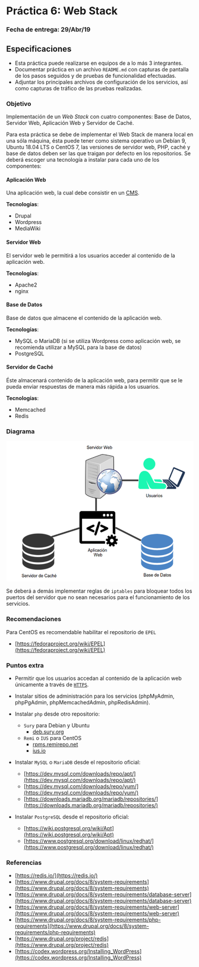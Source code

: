 # Práctica 6: Web Stack

### Fecha de entrega: 29/Abr/19

## Especificaciones

+ Esta práctica puede realizarse en equipos de a lo más 3 integrantes.
+ Documentar práctica en un archivo `README.md` con capturas de pantalla de los pasos seguidos y de pruebas de funcionalidad efectuadas. 
+ Adjuntar los principales archivos de configuración de los servicios, así como capturas de tráfico de las pruebas realizadas.

### Objetivo

Implementación de un *Web Stack* con cuatro componentes: Base de Datos, Servidor Web, Aplicación Web y Servidor de Caché.
 
Para esta práctica se debe de implementar el Web Stack de manera local en una sóla máquina, ésta puede tener como sistema operativo un Debían 9, Ubuntu 18.04 LTS o CentOS 7, las versiones de servidor web, PHP, caché y base de datos deben ser las que traigan por defecto en los repositorios. Se deberá escoger una tecnología a instalar para cada uno de los componentes:

#### Aplicación Web

Una aplicación web, la cual debe consistir en un [CMS](https://es.wikipedia.org/wiki/Sistema_de_gesti%C3%B3n_de_contenidos).

**Tecnologías**:
 
+ Drupal
+ Wordpress
+ MediaWiki

#### Servidor Web

El servidor web le permitirá a los usuarios acceder al contenido de la aplicación web.

**Tecnologías**:

+ Apache2
+ nginx
 
#### Base de Datos 

Base de datos que almacene el contenido de la aplicación web. 

**Tecnologías**:

+ MySQL o MariaDB (si se utiliza Wordpress como aplicación web, se recomienda utilizar a MySQL para la base de datos)
+ PostgreSQL

#### Servidor de Caché

Éste almacenará contenido de la aplicación web, para permitir que se le pueda enviar respuestas de manera más rápida a los usuarios.

**Tecnologías**:

+ Memcached
+ Redis

### Diagrama

![](media/diagrama.png)

Se deberá a demás implementar reglas de `iptables` para bloquear todos los puertos del servidor que no sean necesarios para el funcionamiento de los servicios.

### Recomendaciones

Para CentOS es recomendable habilitar el repositorio de `EPEL`

+ [https://fedoraproject.org/wiki/EPEL](https://fedoraproject.org/wiki/EPEL)

### Puntos extra
 
+ Permitir que los usuarios accedan al contenido de la aplicación web únicamente a través de  [`HTTPS`](https://support.google.com/webmasters/answer/6073543?hl=es).
+ Instalar sitios de administración para los servicios (phpMyAdmin, phpPgAdmin, phpMemcachedAdmin, phpRedisAdmin).
+ Instalar `php` desde otro repositorio:
    - `Sury` para Debian y Ubuntu
        - [deb.sury.org](deb.sury.org)
    - `Remi` o `IUS` para CentOS
        - [rpms.remirepo.net](rpms.remirepo.net)
        - [ius.io](ius.io)

+ Instalar `MySQL` o `MariaDB` desde el repositorio oficial:
    - [https://dev.mysql.com/downloads/repo/apt/](https://dev.mysql.com/downloads/repo/apt/)
    - [https://dev.mysql.com/downloads/repo/yum/](https://dev.mysql.com/downloads/repo/yum/)
    - [https://downloads.mariadb.org/mariadb/repositories/](https://downloads.mariadb.org/mariadb/repositories/)

+ Instalar `PostgreSQL` desde el repositorio oficial:
    - [https://wiki.postgresql.org/wiki/Apt](https://wiki.postgresql.org/wiki/Apt)
    - [https://www.postgresql.org/download/linux/redhat/](https://www.postgresql.org/download/linux/redhat/)

### Referencias

+ [https://redis.io/](https://redis.io/)
+ [https://www.drupal.org/docs/8/system-requirements](https://www.drupal.org/docs/8/system-requirements)
+ [https://www.drupal.org/docs/8/system-requirements/database-server](https://www.drupal.org/docs/8/system-requirements/database-server)
+ [https://www.drupal.org/docs/8/system-requirements/web-server](https://www.drupal.org/docs/8/system-requirements/web-server)
+ [https://www.drupal.org/docs/8/system-requirements/php-requirements](https://www.drupal.org/docs/8/system-requirements/php-requirements)
+ [https://www.drupal.org/project/redis](https://www.drupal.org/project/redis)
+ [https://codex.wordpress.org/Installing_WordPress](https://codex.wordpress.org/Installing_WordPress)
